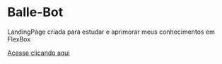 # Balle-Bot
 
 LandingPage criada para estudar e aprimorar meus conhecimentos em FlexBox
 
<a href="https://pedrosdurval.github.io/Balle-Bot/" target="_blank" >Acesse clicando aqui</a>
